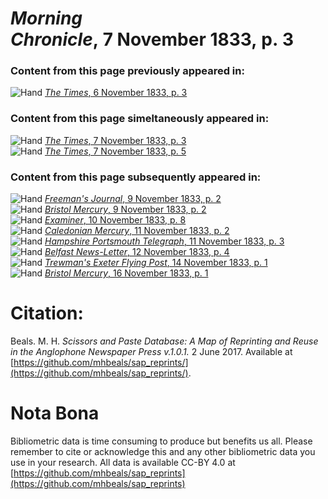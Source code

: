 # *Morning Chronicle*, 7 November 1833, p. 3  
  
### Content from this page previously appeared in:  
![Hand](http://scissorsandpaste.net/wp-content/uploads/2017/06/smallhandpointer.png) [*The Times*, 6 November 1833, p. 3](https://mhbeals.github.io/sap_html/The-Times/The-Times-6-November-1833-p-3)  
  
### Content from this page simeltaneously appeared in:  
![Hand](http://scissorsandpaste.net/wp-content/uploads/2017/06/smallhandpointer.png) [*The Times*, 7 November 1833, p. 3](https://mhbeals.github.io/sap_html/The-Times/The-Times-7-November-1833-p-3)  
![Hand](http://scissorsandpaste.net/wp-content/uploads/2017/06/smallhandpointer.png) [*The Times*, 7 November 1833, p. 5](https://mhbeals.github.io/sap_html/The-Times/The-Times-7-November-1833-p-5)  
  
### Content from this page subsequently appeared in:  
![Hand](http://scissorsandpaste.net/wp-content/uploads/2017/06/smallhandpointer.png) [*Freeman's Journal*, 9 November 1833, p. 2](https://mhbeals.github.io/sap_html/Freeman's-Journal/Freeman's-Journal-9-November-1833-p-2)  
![Hand](http://scissorsandpaste.net/wp-content/uploads/2017/06/smallhandpointer.png) [*Bristol Mercury*, 9 November 1833, p. 2](https://mhbeals.github.io/sap_html/Bristol-Mercury/Bristol-Mercury-9-November-1833-p-2)  
![Hand](http://scissorsandpaste.net/wp-content/uploads/2017/06/smallhandpointer.png) [*Examiner*, 10 November 1833, p. 8](https://mhbeals.github.io/sap_html/Examiner/Examiner-10-November-1833-p-8)  
![Hand](http://scissorsandpaste.net/wp-content/uploads/2017/06/smallhandpointer.png) [*Caledonian Mercury*, 11 November 1833, p. 2](https://mhbeals.github.io/sap_html/Caledonian-Mercury/Caledonian-Mercury-11-November-1833-p-2)  
![Hand](http://scissorsandpaste.net/wp-content/uploads/2017/06/smallhandpointer.png) [*Hampshire Portsmouth Telegraph*, 11 November 1833, p. 3](https://mhbeals.github.io/sap_html/Hampshire-Portsmouth-Telegraph/Hampshire-Portsmouth-Telegraph-11-November-1833-p-3)  
![Hand](http://scissorsandpaste.net/wp-content/uploads/2017/06/smallhandpointer.png) [*Belfast News-Letter*, 12 November 1833, p. 4](https://mhbeals.github.io/sap_html/Belfast-News-Letter/Belfast-News-Letter-12-November-1833-p-4)  
![Hand](http://scissorsandpaste.net/wp-content/uploads/2017/06/smallhandpointer.png) [*Trewman's Exeter Flying Post*, 14 November 1833, p. 1](https://mhbeals.github.io/sap_html/Trewman's-Exeter-Flying-Post/Trewman's-Exeter-Flying-Post-14-November-1833-p-1)  
![Hand](http://scissorsandpaste.net/wp-content/uploads/2017/06/smallhandpointer.png) [*Bristol Mercury*, 16 November 1833, p. 1](https://mhbeals.github.io/sap_html/Bristol-Mercury/Bristol-Mercury-16-November-1833-p-1)  


# Citation: 

Beals. M. H. *Scissors and Paste Database: A Map of Reprinting and Reuse in the Anglophone Newspaper Press v.1.0.1.* 2 June 2017. Available at [https://github.com/mhbeals/sap_reprints/](https://github.com/mhbeals/sap_reprints/). 

# Nota Bona

Bibliometric data is time consuming to produce but benefits us all. Please remember to cite or acknowledge this and any other bibliometric data you use in your research. All data is available CC-BY 4.0 at [https://github.com/mhbeals/sap_reprints](https://github.com/mhbeals/sap_reprints)